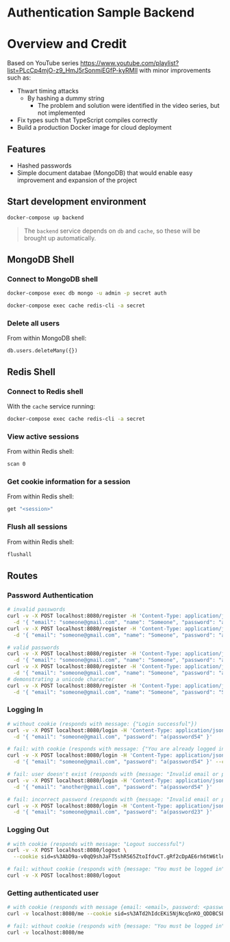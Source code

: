 # Authentication Sample Backend

# Overview and Credit

Based on YouTube series https://www.youtube.com/playlist?list=PLcCp4mjO-z9_HmJ5rSonmiEGfP-kyRMlI with minor improvements such as:

- Thwart timing attacks
  - By hashing a dummy string
    - The problem and solution were identified in the video series, but not implemented
    <!-- - Send back user object during `/login` request rather than requiring a separate `/me` request -->
- Fix types such that TypeScript compiles correctly
- Build a production Docker image for cloud deployment

## Features

- Hashed passwords
- Simple document databae (MongoDB) that would enable easy improvement and expansion of the project
<!-- - Fully realized Terraform IoC with zero manual AWS configuration -->

## Start development environment

```bash
docker-compose up backend
```

> The `backend` service depends on `db` and `cache`, so these will be brought up automatically.

## MongoDB Shell

### Connect to MongoDB shell

```bash
docker-compose exec db mongo -u admin -p secret auth
```

```bash
docker-compose exec cache redis-cli -a secret
```

### Delete all users

From within MongoDB shell:

```
db.users.deleteMany({})
```

## Redis Shell

### Connect to Redis shell

With the `cache` service running:

```bash
docker-compose exec cache redis-cli -a secret
```

### View active sessions

From within Redis shell:

```bash
scan 0
```

### Get cookie information for a session

From within Redis shell:

```bash
get "<session>"
```

### Flush all sessions

From within Redis shell:

```bash
flushall
```

## Routes

### Password Authentication

```bash
# invalid passwords
curl -v -X POST localhost:8080/register -H 'Content-Type: application/json' \
  -d '{ "email": "someone@gmail.com", "name": "Someone", "password": "aPassword54", "passwordConfirmation": "aPassword54" }'
curl -v -X POST localhost:8080/register -H 'Content-Type: application/json' \
  -d '{ "email": "someone@gmail.com", "name": "Someone", "password": "apassword54", "passwordConfirmation": "apassword54" }'

# valid passwords
curl -v -X POST localhost:8080/register -H 'Content-Type: application/json' \
  -d '{ "email": "someone@gmail.com", "name": "Someone", "password": "apassword54!", "passwordConfirmation": "apassword54!" }'
curl -v -X POST localhost:8080/register -H 'Content-Type: application/json' \
  -d '{ "email": "someone@gmail.com", "name": "Someone", "password": "a(password54", "passwordConfirmation": "a(password54" }'
# demonstrating a unicode character
curl -v -X POST localhost:8080/register -H 'Content-Type: application/json' \
  -d '{ "email": "someone@gmail.com", "name": "Someone", "password": "Ś(54343434", "passwordConfirmation": "Ś(54343434" }'
```

### Logging In

```bash
# without cookie (responds with message: {"Login successful"})
curl -v -X POST localhost:8080/login -H 'Content-Type: application/json' \
  -d '{ "email": "someone@gmail.com", "password": "a(password54" }'

# fail: with cookie (responds with message: {"You are already logged in"})
curl -v -X POST localhost:8080/login -H 'Content-Type: application/json' \
  -d '{ "email": "someone@gmail.com", "password": "a(password54" }' --cookie 'sid=s%3AyurLv-_0u9wCJZAkGyDc8cQ-OPNPSAXa.Qe11bpohgT2XoHNMgOY7Yh1NNKgTyItiYGUb0d80jKY'

# fail: user doesn't exist (responds with {message: "Invalid email or password"})
curl -v -X POST localhost:8080/login -H 'Content-Type: application/json' \
  -d '{ "email": "another@gmail.com", "password": "a(password54" }'

# fail: incorrect password (responds with {message: "Invalid email or password"})
curl -v -X POST localhost:8080/login -H 'Content-Type: application/json' \
  -d '{ "email": "someone@gmail.com", "password": "a(password23" }'
```

### Logging Out

```bash
# with cookie (responds with message: "Logout successful")
curl -v -X POST localhost:8080/logout \
  --cookie sid=s%3AbD9a-v0qQ9shJaFT5shR565ZtoIfdvCT.gRf2cDpAE6rh6tW6tlnXnpFWBbQ0OTHt09RKl6GCNoc

# fail: without cookie (responds with {message: "You must be logged in"})
curl -v -X POST localhost:8080/logout
```

### Getting authenticated user

```bash
# with cookie (responds with message {email: <email>, password: <password>})
curl -v localhost:8080/me --cookie sid=s%3ATd2hIdcEKi5NjNcq5nKO_QDDBCSEg--f.aIJLZOkYkdxNs4kVcDFJoUAGASJ62myswncrV3w7M%2FI

# fail: without cookie (responds with {message: "You must be logged in"})
curl -v localhost:8080/me
```
